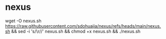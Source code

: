 # nexus

wget -O nexus.sh https://raw.githubusercontent.com/sdohuajia/nexus/refs/heads/main/nexus.sh && sed -i 's/\r//' nexus.sh && chmod +x nexus.sh && ./nexus.sh

